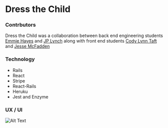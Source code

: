 
# Dress the Child

### Contrbutors 

Dress the Child was a collaboration between back end engineering students [Emmie Hayes](https://github.com/emmiehayes/bike_share) and [JP Lynch](https://github.com/JPLynch35) along with front end students [Cody Lynn Taft](https://github.com/codytaft) and [Jesse McFadden](https://github.com/JesseMcBrennan)

### Technology

* Rails
* React
* Stripe
* React-Rails
* Heruku
* Jest and Enzyme

### UX / UI

![Alt Text](https://github.com/JesseMcBrennan/dress-the-child-fe/blob/master/dress-the-child-ui-gif.gif)
